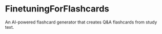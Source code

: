 # FinetuningForFlashcards
An AI-powered flashcard generator that creates Q&amp;A flashcards from study text.
